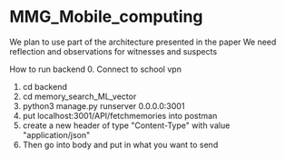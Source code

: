 # MMG_Mobile_computing
We plan to use part of the architecture presented in the paper
We need reflection and observations for witnesses and suspects

How to run backend 
0. Connect to school vpn
1. cd backend
2. cd memory_search_ML_vector
3. python3 manage.py runserver 0.0.0.0:3001
4. put localhost:3001/API/fetchmemories into postman
5. create a new header of type "Content-Type" with value "application/json"
6. Then go into body and put in what you want to send 